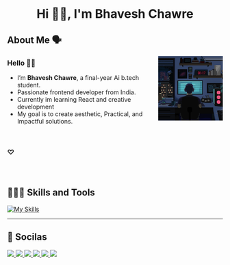 <h1 align="center"> Hi 👋🏻, I'm  Bhavesh Chawre </h1>

<div>

<h2> About Me 🗣️</h2>
<img align="right" src="https://github.com/bhave5h/bhave5h/blob/dbefaea814cf595f2bf931063746f38e0e8a19fb/content/g.gif" width="30%" />


### Hello 👋🏻
- I’m **Bhavesh Chawre**, a final-year Ai b.tech student. <br>
- Passionate frontend developer from India. <br>
- Currently im learning React and creative development <br>
- My goal is to create aesthetic, Practical, and Impactful solutions.     

</div>
<br>

###   ♡

<br>

#

<h2> 👨🏻‍💻 Skills and Tools</h2>  

[![My Skills](https://skillicons.dev/icons?i=html,css,js,react,jquery,bootstrap,php,mysql,tailwind,vite,vscode,sublime)](https://skillicons.dev)

<hr>

<h2>🤍 Socilas </h2> 

<a href="https://www.linkedin.com/in/bhavesh-chawre/" target="_blank"> 
<img src="https://www.readmecodegen.com/api/social-icon?name=linkedin&size=52&color=%233b82f6"/>
</a> 

<a href="bhaveshchawre1@gmail.com" target="_blank"> 
<img src="https://www.readmecodegen.com/api/social-icon?name=envelope&size=50&color=%23ffffff"/>
</a> 

<a href="https://www.instagram.com/bhaavesssh/" target="_blank"> 
<img src="https://www.readmecodegen.com/api/social-icon?name=instagram&size=52"/>
</a>

<a href="https://www.youtube.com/channel/UCOIqxyFw-qowC2TNqZbW8rg" target="_blank"> 
<img src="https://www.readmecodegen.com/api/social-icon?name=youtube&size=53"/>
</a> 

<a href="https://in.pinterest.com/bha4ve5h/" target="_blank"> 
<img src="https://www.readmecodegen.com/api/social-icon?name=pinterest&size=49"/>
</a> 

<a href="https://t.me/Bhave5h" target="_blank"> 
<img src="https://www.readmecodegen.com/api/social-icon?name=telegram&size=49"/>
</a> 


<!-- <hr>

<h2> 💻 My Projects </h2>
<div align="Center">
 
| Website | Website | website |
| ------------- | ------------- | ------------- |
| <img src="https://i.pinimg.com/736x/ba/1d/83/ba1d8379bf219c3894e24ef3d044cf86.jpg" /> <h3>project1</h3> <a>https://www.youtube.com/</a> <p> about this Project </p> | <img src="https://i.pinimg.com/736x/ba/1d/83/ba1d8379bf219c3894e24ef3d044cf86.jpg"/>  <h3>project1</h3> <a>https://www.youtube.com/</a> <p> about this Project </p> | <img src="https://i.pinimg.com/736x/ba/1d/83/ba1d8379bf219c3894e24ef3d044cf86.jpg"/>  <h3>project1</h3> <a>https://www.youtube.com/</a> <p> about this Project </p> |

</div>  -->

<br>
<br>
<br>


